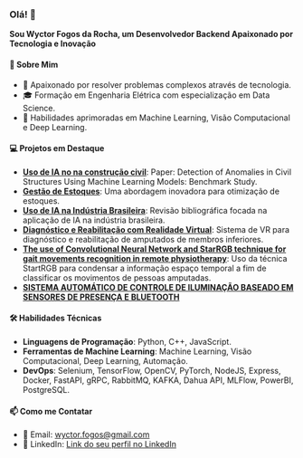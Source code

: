### Olá! 👋
**Sou Wyctor Fogos da Rocha, um Desenvolvedor Backend Apaixonado por Tecnologia e Inovação**

#### 🌟 Sobre Mim
- 🚀 Apaixonado por resolver problemas complexos através de tecnologia.
- 🎓 Formação em Engenharia Elétrica com especialização em Data Science.
- 🧠 Habilidades aprimoradas em Machine Learning, Visão Computacional e Deep Learning.

#### 💻 Projetos em Destaque
- **[Uso de IA no na construção civil](https://ieeexplore.ieee.org/document/10459929)**: Paper: Detection of Anomalies in Civil Structures Using Machine Learning Models: Benchmark Study.
- **[Gestão de Estoques](https://www.atenaeditora.com.br/catalogo/ebook/gestao-de-estoques)**: Uma abordagem inovadora para otimização de estoques.
- **[Uso de IA na Indústria Brasileira](https://repositorio.ifes.edu.br/handle/123456789/3734)**: Revisão bibliográfica focada na aplicação de IA na indústria brasileira.
- **[Diagnóstico e Reabilitação com Realidade Virtual](https://doi.org/10.1016/j.artmed.2023.102612)**: Sistema de VR para diagnóstico e reabilitação de amputados de membros inferiores.
- **[The use of Convolutional Neural Network and StarRGB technique for gait movements recognition in remote physiotherapy](https://doi.org/10.1109/ICECCME52200.2021.9590936)**: Uso da técnica StartRGB para condensar a informação espaço temporal a fim de classificar os movimentos de pessoas amputadas.
- **[SISTEMA AUTOMÁTICO DE CONTROLE DE ILUMINAÇÃO BASEADO EM SENSORES DE PRESENÇA E BLUETOOTH
](https://sodebras.com.br/edicoes/N163.pdf)**
  
#### 🛠️ Habilidades Técnicas
- **Linguagens de Programação**: Python, C++, JavaScript.
- **Ferramentas de Machine Learning**: Machine Learning, Visão Computacional, Deep Learning, Automação. 
- **DevOps**: Selenium, TensorFlow, OpenCV, PyTorch, NodeJS, Express, Docker, FastAPI, gRPC, RabbitMQ, KAFKA, Dahua API, MLFlow, PowerBI, PostgreSQL.

#### 📫 Como me Contatar
- 📧 Email: [wyctor.fogos@gmail.com](mailto:wyctor.fogos@gmail.com)
- 🔗 LinkedIn: [Link do seu perfil no LinkedIn](https://linkedin.com/in/wyctor-fogos-da-rocha-2426b1174)
